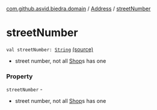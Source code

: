 [com.github.asvid.biedra.domain](../index.md) / [Address](index.md) / [streetNumber](./street-number.md)

# streetNumber

`val streetNumber: `[`String`](https://kotlinlang.org/api/latest/jvm/stdlib/kotlin/-string/index.html) [(source)](https://github.com/asvid/GdzieTaBiedra/tree/master/domain/src/main/java/com/github/asvid/biedra/domain/Address.kt#L14)
* street number, not all [Shop](../-shop/index.md)s has one

### Property

`streetNumber` -
* street number, not all [Shop](../-shop/index.md)s has one
